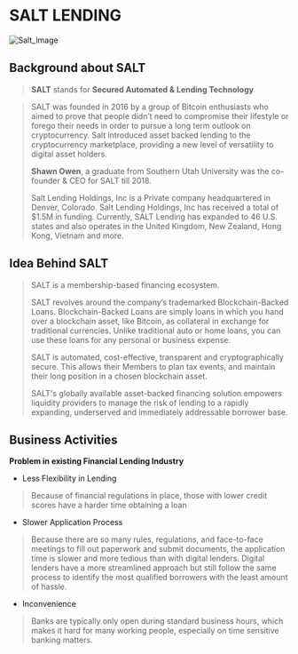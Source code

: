 # SALT LENDING
![Salt_image](C:\Users\19802\Desktop\UNCC_Bootcamp\Homework\Fintech\Salt_image.png)
## Background about SALT
>
>**SALT** stands for **Secured Automated & Lending Technology**

>SALT was founded in 2016 by a group of Bitcoin enthusiasts who aimed to prove that people didn’t need to compromise their lifestyle or forego their needs in order to pursue a long term outlook on cryptocurrency. Salt introduced asset backed lending to the cryptocurrency marketplace, providing a new level of versatility to digital asset holders.
>
>**Shawn Owen**, a graduate from Southern Utah University was the co-founder & CEO for SALT till 2018.
>
>Salt Lending Holdings, Inc is a Private company headquartered in Denver, Colorado. Salt Lending Holdings, Inc has received a total of $1.5M in funding. Currently, SALT Lending has expanded to 46 U.S. states and also operates in the United Kingdom, New Zealand, Hong Kong, Vietnam and more.
>
## Idea Behind SALT
>SALT is a membership-based financing ecosystem. 
>
>SALT revolves around the company’s trademarked Blockchain-Backed Loans. Blockchain-Backed Loans are simply loans in which you hand over a blockchain asset, like Bitcoin, as collateral in exchange for traditional currencies. Unlike traditional auto or home loans, you can use these loans for any personal or business expense.
>
>SALT is automated, cost-effective, transparent and cryptographically secure. This allows their Members to plan tax events, and maintain their long position in a chosen blockchain asset.
>
>SALT's globally available asset-backed financing solution empowers liquidity providers to manage the risk of lending to a rapidly expanding, underserved and immediately addressable borrower base.

## Business Activities

**Problem in existing Financial Lending Industry**
* Less Flexibility in Lending
>  Because of financial regulations in place, those with lower credit scores have a harder time obtaining a loan
* Slower Application Process
>  Because there are so many rules, regulations, and face-to-face meetings to fill out paperwork and submit documents, the application time is slower and more tedious than with digital lenders. Digital lenders have a more streamlined approach but still follow the same process to identify the most qualified borrowers with the least amount of hassle.
* Inconvenience
>  Banks are typically only open during standard business hours, which makes it hard for many working people, especially on time sensitive banking matters.
